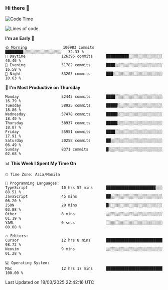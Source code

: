 ### Hi there 👋

<!--START_SECTION:waka-->
![Code Time](http://img.shields.io/badge/Code%20Time-5%2C940%20hrs%2057%20mins-blue)

![Lines of code](https://img.shields.io/badge/From%20Hello%20World%20I%27ve%20Written-120.0%20million%20lines%20of%20code-blue)

**I'm an Early 🐤** 

```text
🌞 Morning                100983 commits      ████████░░░░░░░░░░░░░░░░░   32.33 % 
🌆 Daytime                126395 commits      ██████████░░░░░░░░░░░░░░░   40.46 % 
🌃 Evening                51782 commits       ████░░░░░░░░░░░░░░░░░░░░░   16.58 % 
🌙 Night                  33205 commits       ███░░░░░░░░░░░░░░░░░░░░░░   10.63 % 
```
📅 **I'm Most Productive on Thursday** 

```text
Monday                   52445 commits       ████░░░░░░░░░░░░░░░░░░░░░   16.79 % 
Tuesday                  58925 commits       █████░░░░░░░░░░░░░░░░░░░░   18.86 % 
Wednesday                57478 commits       █████░░░░░░░░░░░░░░░░░░░░   18.40 % 
Thursday                 58937 commits       █████░░░░░░░░░░░░░░░░░░░░   18.87 % 
Friday                   55951 commits       ████░░░░░░░░░░░░░░░░░░░░░   17.91 % 
Saturday                 20258 commits       ██░░░░░░░░░░░░░░░░░░░░░░░   06.49 % 
Sunday                   8371 commits        █░░░░░░░░░░░░░░░░░░░░░░░░   02.68 % 
```


📊 **This Week I Spent My Time On** 

```text
🕑︎ Time Zone: Asia/Manila

💬 Programming Languages: 
TypeScript               10 hrs 52 mins      ██████████████████████░░░   88.51 % 
JavaScript               45 mins             ██░░░░░░░░░░░░░░░░░░░░░░░   06.20 % 
JSON                     28 mins             █░░░░░░░░░░░░░░░░░░░░░░░░   03.88 % 
Other                    8 mins              ░░░░░░░░░░░░░░░░░░░░░░░░░   01.19 % 
YAML                     0 secs              ░░░░░░░░░░░░░░░░░░░░░░░░░   00.08 % 

🔥 Editors: 
Cursor                   12 hrs 8 mins       █████████████████████████   98.72 % 
Neovim                   9 mins              ░░░░░░░░░░░░░░░░░░░░░░░░░   01.28 % 

💻 Operating System: 
Mac                      12 hrs 17 mins      █████████████████████████   100.00 % 
```


 Last Updated on 18/03/2025 22:42:16 UTC
<!--END_SECTION:waka-->


<!--
**rad182/rad182** is a ✨ _special_ ✨ repository because its `README.md` (this file) appears on your GitHub profile.

Here are some ideas to get you started:

- 🔭 I’m currently working on ...
- 🌱 I’m currently learning ...
- 👯 I’m looking to collaborate on ...
- 🤔 I’m looking for help with ...
- 💬 Ask me about ...
- 📫 How to reach me: ...
- 😄 Pronouns: ...
- ⚡ Fun fact: ...
-->
